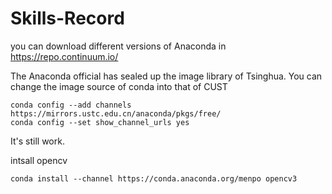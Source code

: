 # Skills-Record

you can download different versions of Anaconda in https://repo.continuum.io/

The Anaconda official has sealed up the image library of Tsinghua. 
You can change the image source of conda into that of CUST 

```
conda config --add channels https://mirrors.ustc.edu.cn/anaconda/pkgs/free/
conda config --set show_channel_urls yes
```

It's still work.

intsall opencv
```
conda install --channel https://conda.anaconda.org/menpo opencv3
```
